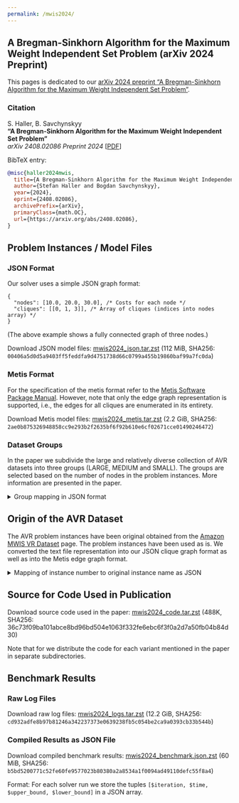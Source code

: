 ```yaml
---
permalink: /mwis2024/
---
```


## A Bregman-Sinkhorn Algorithm for the Maximum Weight Independent Set Problem (arXiv 2024 Preprint)

This pages is dedicated to our [arXiv 2024 preprint “A Bregman-Sinkhorn Algorithm for the Maximum Weight Independent Set Problem”][arxiv2024].

### Citation

S. Haller, B. Savchynskyy<br>
**“A Bregman-Sinkhorn Algorithm for the Maximum Weight Independent Set Problem”**<br>
*arXiv 2408.02086 Preprint 2024* [[PDF][arxiv2024]]

BibTeX entry:

```bibtex
@misc{haller2024mwis,
  title={A Bregman-Sinkhorn Algorithm for the Maximum Weight Independent Set Problem},
  author={Stefan Haller and Bogdan Savchynskyy},
  year={2024},
  eprint={2408.02086},
  archivePrefix={arXiv},
  primaryClass={math.OC},
  url={https://arxiv.org/abs/2408.02086},
}
```

[arxiv2024]: https://arxiv.org/pdf/2408.02086

## Problem Instances / Model Files

### JSON Format

Our solver uses a simple JSON graph format:

```jsonc
{
  "nodes": [10.0, 20.0, 30.0], /* Costs for each node */
  "cliques": [[0, 1, 3]], /* Array of cliques (indices into nodes array) */
}
```

(The above example shows a fully connected graph of three nodes.)

Download JSON model files: [mwis2024_json.tar.zst] (112 MiB, SHA256: `00406a5d0d5a9403ff5feddfa9d4751738d66c0799a455b19860baf99a7fc0da`)

### Metis Format

For the specification of the metis format refer to the [Metis Software Package Manual][metis_format].
However, note that only the edge graph representation is supported, i.e., the edges for all cliques are enumerated in its entirety.

Download Metis model files: [mwis2024_metis.tar.zst] (2.2 GiB, SHA256: `2ae0b875326948858cc9e293b2f2635bf6f92b610e6cf02671cce01490246472`)

### Dataset Groups

In the paper we subdivide the large and relatively diverse collection of AVR datasets into three groups (LARGE, MEDIUM and SMALL).
The groups are selected based on the number of nodes in the problem instances.
More information are presented in the paper.

<details>
<summary markdown="span">Group mapping in JSON format</summary>

```json
{
  "AVR-LARGE": [
    "AVR_000",
    "AVR_001",
    "AVR_002",
    "AVR_003",
    "AVR_004",
    "AVR_005",
    "AVR_006",
    "AVR_007",
    "AVR_008",
    "AVR_009",
    "AVR_010",
    "AVR_011",
    "AVR_012",
    "AVR_013",
    "AVR_014",
    "AVR_015",
    "AVR_016"
  ],
  "AVR-MEDIUM": [
    "AVR_017",
    "AVR_018",
    "AVR_020",
    "AVR_021",
    "AVR_022",
    "AVR_023",
    "AVR_025",
    "AVR_026",
    "AVR_028",
    "AVR_029",
    "AVR_031",
    "AVR_032",
    "AVR_033",
    "AVR_035",
    "AVR_036",
    "AVR_037"
  ],
  "AVR-SMALL": [
    "AVR_019",
    "AVR_024",
    "AVR_027",
    "AVR_030",
    "AVR_034"
  ],
  "MSCD": [
    "MSCD_000",
    "MSCD_001",
    "MSCD_002",
    "MSCD_003",
    "MSCD_004",
    "MSCD_005",
    "MSCD_006",
    "MSCD_007",
    "MSCD_008",
    "MSCD_009",
    "MSCD_010",
    "MSCD_011",
    "MSCD_012",
    "MSCD_013",
    "MSCD_014",
    "MSCD_015",
    "MSCD_016",
    "MSCD_017",
    "MSCD_018",
    "MSCD_019",
    "MSCD_020"
  ]
}
```
</details>

## Origin of the AVR Dataset

The AVR problem instances have been original obtained from the [Amazon MWIS VR Dataset] page.
The problem instances have been used as is.
We converted the text file representation into our JSON clique graph format as well as into the Metis edge graph format.

<details>
<summary markdown="span">Mapping of instance number to original instance name as JSON</summary>

```json
{
  "AVR_000": "CR-S-L-1",
  "AVR_001": "CR-S-L-2",
  "AVR_002": "CR-S-L-4",
  "AVR_003": "CR-S-L-6",
  "AVR_004": "CR-S-L-7",
  "AVR_005": "CR-T-C-1",
  "AVR_006": "CR-T-C-2",
  "AVR_007": "CR-T-D-4",
  "AVR_008": "CR-T-D-6",
  "AVR_009": "CR-T-D-7",
  "AVR_010": "CW-S-L-1",
  "AVR_011": "CW-S-L-2",
  "AVR_012": "CW-S-L-4",
  "AVR_013": "CW-S-L-6",
  "AVR_014": "CW-S-L-7",
  "AVR_015": "CW-T-C-1",
  "AVR_016": "CW-T-C-2",
  "AVR_017": "CW-T-D-4",
  "AVR_018": "CW-T-D-6",
  "AVR_019": "MR-D-01",
  "AVR_020": "MR-D-03",
  "AVR_021": "MR-D-05",
  "AVR_022": "MR-D-FN",
  "AVR_023": "MR-W-FN",
  "AVR_024": "MT-D-01",
  "AVR_025": "MT-D-200",
  "AVR_026": "MT-D-FN",
  "AVR_027": "MT-W-01",
  "AVR_028": "MT-W-200",
  "AVR_029": "MT-W-FN",
  "AVR_030": "MW-D-01",
  "AVR_031": "MW-D-20",
  "AVR_032": "MW-D-40",
  "AVR_033": "MW-D-FN",
  "AVR_034": "MW-W-01",
  "AVR_035": "MW-W-05",
  "AVR_036": "MW-W-10",
  "AVR_037": "MW-W-FN"
}
```
</details>

## Source for Code Used in Publication

Download source code used in the paper: [mwis2024_code.tar.zst] (488K, SHA256: 36c73f09ba101abce8bd96bd504e1063f332fe6ebc6f3f0a2d7a50fb04b84d30)

Note that for we distribute the code for each variant mentioned in the paper in separate subdirectories.

## Benchmark Results

### Raw Log Files

Download raw log files: [mwis2024_logs.tar.zst] (12.2 GiB, SHA256: `cd932adfe8b97b81246a342237373e0639238fb5c054be2ca9a0393cb33b544b`)

### Compiled Results as JSON File

Download compiled benchmark results: [mwis2024_benchmark.json.zst] (60 MiB, SHA256: `b5bd5200771c52fe60fe9577023b80380a2a8534a1f0094ad49110defc55f8a4`)

Format: For each solver run we store the tuples `[$iteration, $time, $upper_bound, $lower_bound]` in a JSON array.


[Amazon MWIS VR Dataset]: https://registry.opendata.aws/mwis-vr-instances/

[metis_format]: https://www.lrz.de/services/software/mathematik/metis/metis_5_0.pdf
[mwis2024_benchmark.json.zst]: https://www.stha.de/shares/mwis2024/mwis2024_benchmark.json.zst
[mwis2024_code.tar.zst]: https://www.stha.de/shares/mwis2024/mwis2024_code.tar.zst
[mwis2024_json.tar.zst]: https://www.stha.de/shares/mwis2024/mwis2024_json.tar.zst
[mwis2024_logs.tar.zst]: https://www.stha.de/shares/mwis2024/mwis2024_logs.tar.zst
[mwis2024_metis.tar.zst]: https://www.stha.de/shares/mwis2024/mwis2024_metis.tar.zst
